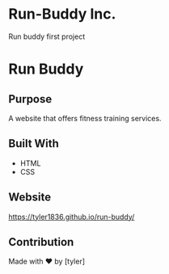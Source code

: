 # Run-Buddy Inc.
Run buddy first project
# Run Buddy

## Purpose
A website that offers fitness training services.

## Built With
* HTML
* CSS

## Website
https://tyler1836.github.io/run-buddy/

## Contribution
Made with ❤️ by [tyler]
